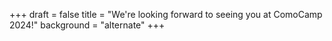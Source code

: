+++
draft = false
title = "We're looking forward to seeing you at ComoCamp 2024!"
background = "alternate"
+++
